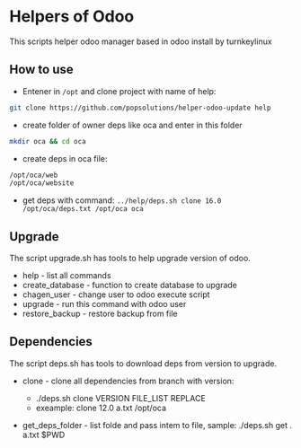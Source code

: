 # Helpers of Odoo

This scripts helper odoo manager based in odoo install by turnkeylinux

## How to use

- Entener in `/opt` and clone project with name of help:

```bash
git clone https://github.com/popsolutions/helper-odoo-update help
```
- create folder of owner deps like oca and enter in this folder

```bash
mkdir oca && cd oca
```

- create deps in oca file:

```bash
/opt/oca/web
/opt/oca/website
```

- get deps with command: `../help/deps.sh clone 16.0 /opt/oca/deps.txt /opt/oca oca`

## Upgrade 

The script upgrade.sh has tools to help upgrade version of odoo.

- help - list all commands
- create_database - function to create database to upgrade
- chagen_user - change user to odoo execute script
- upgrade - run this command with odoo user
- restore_backup - restore backup from file

## Dependencies

The script deps.sh has tools to download deps from version to upgrade.

- clone - clone all dependencies from branch with version: 
   - ./deps.sh clone VERSION FILE_LIST REPLACE 
   - exeample: clone 12.0 a.txt /opt/oca

- get_deps_folder - list folde and pass intem to file, sample: ./deps.sh get . a.txt $PWD
